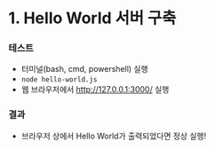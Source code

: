 # 1. Hello World 서버 구축
### 테스트

- 터미널(bash, cmd, powershell) 실행
- `node hello-world.js`
- 웹 브라우저에서 http://127.0.0.1:3000/ 실행

### 결과

- 브라우저 상에서 Hello World가 출력되었다면 정상 실행!